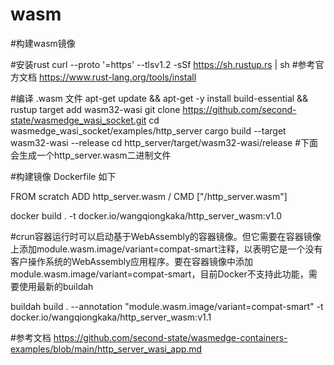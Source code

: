 # wasm
#构建wasm镜像

#安装rust
curl --proto '=https' --tlsv1.2 -sSf https://sh.rustup.rs | sh
#参考官方文档
https://www.rust-lang.org/tools/install

#编译 .wasm 文件
apt-get update && apt-get -y install build-essential && rustup target add wasm32-wasi
git clone https://github.com/second-state/wasmedge_wasi_socket.git
cd wasmedge_wasi_socket/examples/http_server
cargo build --target wasm32-wasi --release
cd http_server/target/wasm32-wasi/release
#下面会生成一个http_server.wasm二进制文件


#构建镜像
Dockerfile 如下

FROM scratch
ADD http_server.wasm /
CMD ["/http_server.wasm"]

docker build . -t docker.io/wangqiongkaka/http_server_wasm:v1.0


#crun容器运行时可以启动基于WebAssembly的容器镜像。但它需要在容器镜像上添加module.wasm.image/variant=compat-smart注释，以表明它是一个没有客户操作系统的WebAssembly应用程序。要在容器镜像中添加 module.wasm.image/variant=compat-smart，目前Docker不支持此功能，需要使用最新的buildah

buildah build . --annotation "module.wasm.image/variant=compat-smart" -t docker.io/wangqiongkaka/http_server_wasm:v1.1

#参考文档
https://github.com/second-state/wasmedge-containers-examples/blob/main/http_server_wasi_app.md

